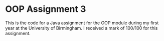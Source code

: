 # OOP Assignment 3
This is the code for a Java assignment for the OOP module during my first year at the University of Birmingham. I received a mark of 100/100 for this assignment.
